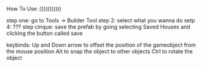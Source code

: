 How To Use :)))))))))))

step one: go to Tools -> Builder Tool 
step 2: select what you wanna do 
setp 4: ???
step cinque: save the prefab by going selecting Saved Houses and clicking the button called save

keybinds:
Up and Down arrow to offset the position of the gameobject from the mouse position
Alt to snap the object to other objects
Ctrl to rotate the object 
